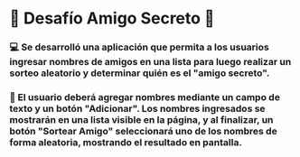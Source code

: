 # 🎁 Desafío Amigo Secreto 🎁
### 💻 Se desarrolló una aplicación que permita a los usuarios ingresar nombres de amigos en una lista para luego realizar un sorteo aleatorio y determinar quién es el "amigo secreto".
### 🎉 El usuario deberá agregar nombres mediante un campo de texto y un botón "Adicionar". Los nombres ingresados se mostrarán en una lista visible en la página, y al finalizar, un botón "Sortear Amigo" seleccionará uno de los nombres de forma aleatoria, mostrando el resultado en pantalla.
